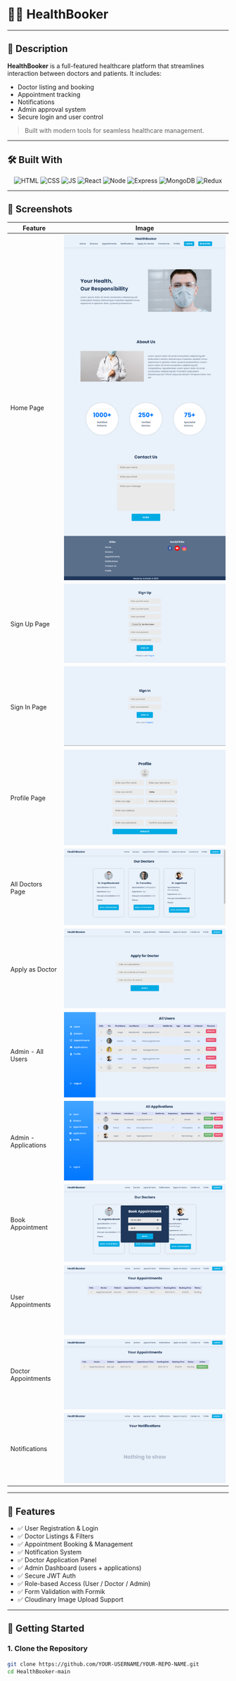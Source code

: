 <div id="top"></div>

# 🧑‍⚕️ HealthBooker

---

## 📝 Description

**HealthBooker** is a full-featured healthcare platform that streamlines interaction between doctors and patients. It includes:

- Doctor listing and booking
- Appointment tracking
- Notifications
- Admin approval system
- Secure login and user control

> Built with modern tools for seamless healthcare management.

---

## 🛠️ Built With

<div align="center">

![HTML](https://img.shields.io/badge/HTML5-E34F26?style=for-the-badge&logo=html5&logoColor=white)
![CSS](https://img.shields.io/badge/CSS3-1572B6?style=for-the-badge&logo=css3&logoColor=white)
![JS](https://img.shields.io/badge/JavaScript-F7DF1E?style=for-the-badge&logo=javascript&logoColor=black)
![React](https://img.shields.io/badge/React-20232A?style=for-the-badge&logo=react&logoColor=white&color=148dff)
![Node](https://img.shields.io/badge/Node.js-8A2BE2?style=for-the-badge&logo=Node.js&color=b3ffb0)
![Express](https://img.shields.io/badge/Express.js-404D59?style=for-the-badge&color=008712)
![MongoDB](https://img.shields.io/badge/MongoDB-4EA94B?style=for-the-badge&logo=mongodb&logoColor=white)
![Redux](https://img.shields.io/badge/Redux-593D88?style=for-the-badge&logo=redux&logoColor=white)

</div>

---

## 📸 Screenshots

| Feature                    | Image                                       |
|----------------------------|---------------------------------------------|
| Home Page                 | ![home](./client/src/images/full_pic.png)  |
| Sign Up Page              | ![signup](./client/src/images/signup.png)  |
| Sign In Page              | ![signin](./client/src/images/signin.png)  |
| Profile Page              | ![profile](./client/src/images/profile.png)|
| All Doctors Page          | ![doctors](./client/src/images/doctors.png)|
| Apply as Doctor           | ![apply](./client/src/images/docapply.png) |
| Admin - All Users         | ![users](./client/src/images/users.png)    |
| Admin - Applications      | ![apps](./client/src/images/applications.png)|
| Book Appointment          | ![book](./client/src/images/bookappointment.png)|
| User Appointments         | ![userapps](./client/src/images/userappointments.png)|
| Doctor Appointments       | ![docapps](./client/src/images/doctorappointments.png)|
| Notifications             | ![notify](./client/src/images/notifications.png)|

---

## 🔐 Features

- ✅ User Registration & Login
- ✅ Doctor Listings & Filters
- ✅ Appointment Booking & Management
- ✅ Notification System
- ✅ Doctor Application Panel
- ✅ Admin Dashboard (users + applications)
- ✅ Secure JWT Auth
- ✅ Role-based Access (User / Doctor / Admin)
- ✅ Form Validation with Formik
- ✅ Cloudinary Image Upload Support

---

## 🚀 Getting Started

### 1. Clone the Repository

```bash
git clone https://github.com/YOUR-USERNAME/YOUR-REPO-NAME.git
cd HealthBooker-main
